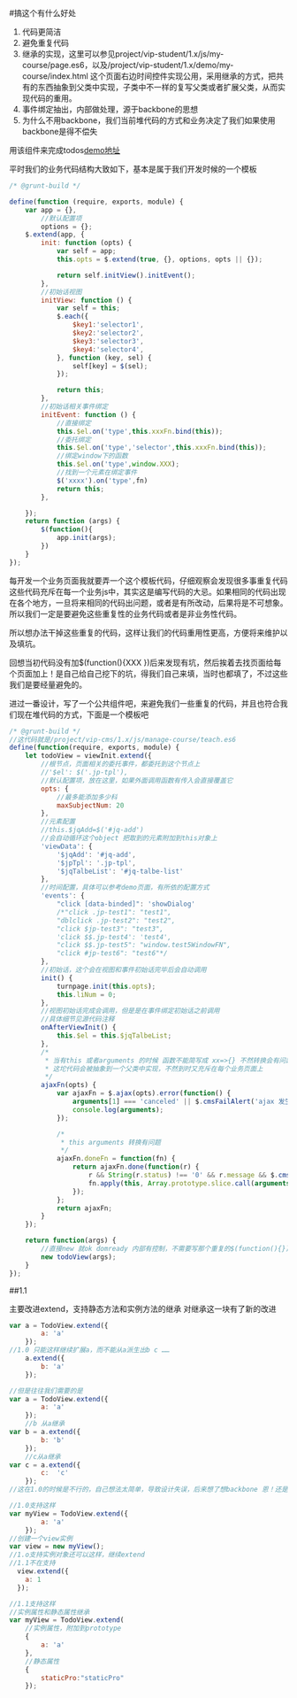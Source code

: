 #搞这个有什么好处

1. 代码更简洁
2. 避免重复代码
3. 继承的实现，这里可以参见project/vip-student/1.x/js/my-course/page.es6，以及/project/vip-student/1.x/demo/my-course/index.html 这个页面右边时间控件实现公用，采用继承的方式，把共有的东西抽象到父类中实现，子类中不一样的复写父类或者扩展父类，从而实现代码的重用。
4. 事件绑定抽出，内部做处理，源于backbone的思想
5. 为什么不用backbone，我们当前堆代码的方式和业务决定了我们如果使用backbone是得不偿失

用该组件来完成todos[demo地址](https://github.com/LittleBearBond/myCode/blob/master/components/todos/demo-jquery-my-new/page.js)

平时我们的业务代码结构大致如下，基本是属于我们开发时候的一个模板
```js
/* @grunt-build */

define(function (require, exports, module) {
    var app = {},
        //默认配置项
        options = {};
    $.extend(app, {
        init: function (opts) {
            var self = app;
            this.opts = $.extend(true, {}, options, opts || {});

            return self.initView().initEvent();
        },
        //初始话视图
        initView: function () {
            var self = this;
            $.each({
                $key1:'selector1',
                $key2:'selector2',
                $key3:'selector3',
                $key4:'selector4',
            }, function (key, sel) {
                self[key] = $(sel);
            });

            return this;
        },
        //初始话相关事件绑定
        initEvent: function () {
            //直接绑定
            this.$el.on('type',this.xxxFn.bind(this));
            //委托绑定
            this.$el.on('type','selector',this.xxxFn.bind(this));
            //绑定window下的函数
            this.$el.on('type',window.XXX);
            //找到一个元素在绑定事件
            $('xxxx').on('type',fn)
            return this;
        },

    });
    return function (args) {
        $(function(){
            app.init(args);
        })
    }
});
```
每开发一个业务页面我就要弄一个这个模板代码，仔细观察会发现很多事重复代码这些代码充斥在每一个业务js中，其实这是编写代码的大忌。如果相同的代码出现在各个地方，一旦将来相同的代码出问题，或者是有所改动，后果将是不可想象。所以我们一定是要避免这些重复性的业务代码或者是非业务性代码。

所以想办法干掉这些重复的代码，这样让我们的代码重用性更高，方便将来维护以及填坑。

回想当初代码没有加$(function(){XXX })后来发现有坑，然后挨着去找页面给每个页面加上！是自己给自己挖下的坑，得我们自己来填，当时也都填了，不过这些我们是要经量避免的。

进过一番设计，写了一个公共组件吧，来避免我们一些重复的代码，并且也符合我们现在堆代码的方式，下面是一个模板吧

```js
/* @grunt-build */
//这代码就是/project/vip-cms/1.x/js/manage-course/teach.es6
define(function(require, exports, module) {
    let todoView = viewInit.extend({
        //根节点，页面相关的委托事件，都委托到这个节点上
        //'$el': $('.jp-tpl'),
        //默认配置项，放在这里，如果外面调用函数有传入会直接覆盖它
        opts: {
            //最多能添加多少科
            maxSubjectNum: 20
        },
        //元素配置
        //this.$jqAdd=$('#jq-add')
        //会自动循环这个object 把取到的元素附加到this对象上
        'viewData': {
            '$jqAdd': '#jq-add',
            '$jpTpl': '.jp-tpl',
            '$jqTalbeList': '#jq-talbe-list'
        },
        //时间配置，具体可以参考demo页面，有所依的配置方式
        'events': {
            "click [data-binded]": 'showDialog'
            /*"click .jp-test1": "test1",
            "dblclick .jp-test2": "test2",
            "click $jp-test3": "test3",
            'click $$.jp-test4': 'test4',
            "click $$.jp-test5": "window.test5WindowFN",
            "click #jp-test6": "test6"*/
        },
        //初始话，这个会在视图和事件初始话完毕后会自动调用
        init() {
            turnpage.init(this.opts);
            this.liNum = 0;
        },
        //视图初始话完成会调用，但是是在事件绑定初始话之前调用
        //具体细节见源代码注释
        onAfterViewInit() {
            this.$el = this.$jqTalbeList;
        },
        /*
         * 当有this 或者arguments 的时候 函数不能简写成 xx=>{} 不然转换会有问题
         * 这坨代码会被抽象到一个父类中实现，不然到时又充斥在每个业务页面上
         */
        ajaxFn(opts) {
            var ajaxFn = $.ajax(opts).error(function() {
                arguments[1] === 'canceled' || $.cmsFailAlert('ajax 发生错误');
                console.log(arguments);
            });

            /*
             * this arguments 转换有问题
             */
            ajaxFn.doneFn = function(fn) {
                return ajaxFn.done(function(r) {
                    r && String(r.status) !== '0' && r.message && $.cmsFailAlert(r.message);
                    fn.apply(this, Array.prototype.slice.call(arguments));
                });
            };
            return ajaxFn;
        }
    });

    return function(args) {
        //直接new 就ok domready 内部有控制，不需要写那个重复的$(function(){})代码
        new todoView(args);
    }
});

```


##1.1

主要改进extend，支持静态方法和实例方法的继承
对继承这一块有了新的改进
```js
var a = TodoView.extend({
        a: 'a'
    });
//1.0 只能这样继续扩展a，而不能从a派生出b c ……
    a.extend({
        b: 'a'
    });

//但是往往我们需要的是
var a = TodoView.extend({
        a: 'a'
    });
    //b 从a继承
var b = a.extend({
        b: 'b'
    });
    //c从a继承
var c = a.extend({
        c:  'c'
    });
//这在1.0的时候是不行的，自己想法太简单，导致设计失误，后来想了想backbone 恩！还是他的成熟点。
```


```js
//1.0支持这样
var myView = TodoView.extend({
        a: 'a'
    });
//创建一个view实例
var view = new myView();
//1.o支持实例对象还可以这样，继续extend
//1.1不在支持
  view.extend({
    a: 1
  });

//1.1支持这样
//实例属性和静态属性继承
var myView = TodoView.extend(
    //实例属性，附加到prototype
    {
        a: 'a'
    }, 
    //静态属性
    {
        staticPro:"staticPro"
    });
```



